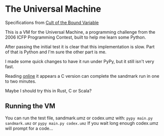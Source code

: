 # The Universal Machine

Specifications from [Cult of the Bound Variable](http://www.boundvariable.org/task.shtml)

This is a VM for the Universal Machine, a programming challenge from the 2006
ICFP Programming Contest, built to help me learn some Python.

After passing the initial test it is clear that this implementation is slow.
Part of that is Python and I'm sure the other part is me.

I made some quick changes to have it run under PyPy, but it still isn't very
fast.

Reading [online](http://www.cs.tufts.edu/comp/40/um/) it appears a C version 
can complete the sandmark run in one to two minutes.

Maybe I should try this in Rust, C or Scala?

## Running the VM
You can run the test file, sandmark.umz or codex.umz with: 
`pypy main.py sandmark.umz` or `pypy main.py codex.umz`
If you wait long enough codex.umz will prompt for a code...
